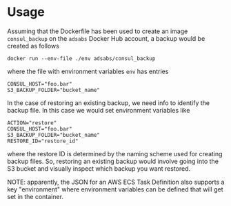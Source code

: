 # Usage

Assuming that the Dockerfile has been used to create an image `consul_backup` on the `adsabs` Docker Hub account, a backup would be created as follows

	docker run --env-file ./env adsabs/consul_backup
  
where the file with environment variables `env` has entries

    CONSUL_HOST="foo.bar"
    S3_BACKUP_FOLDER="bucket_name"
    
In the case of restoring an existing backup, we need info to identify the backup file. In this case we would set environment variables like

    ACTION="restore"
    CONSUL_HOST="foo.bar"
    S3_BACKUP_FOLDER="bucket_name"
    RESTORE_ID="restore_id"
    
where the restore ID is determined by the naming scheme used for creating backup files. So, restoring an existing backup would involve going into the S3 bucket and visually inspect which backup you want restored.

NOTE: apparently, the JSON for an AWS ECS Task Definition also supports a key "environment" where environment variables can be defined that will get set in the container.

